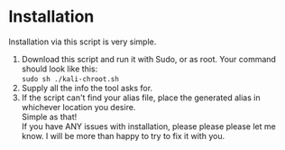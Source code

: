# Installation
Installation via this script is very simple.
1. Download this script and run it with Sudo, or as root. Your command should look like this:  
` sudo sh ./kali-chroot.sh `
2. Supply all the info the tool asks for.
3. If the script can't find your alias file, place the generated alias in whichever location you desire.  
Simple as that!  
If you have ANY issues with installation, please please please let me know. I will be more than happy to try to fix it with you.
